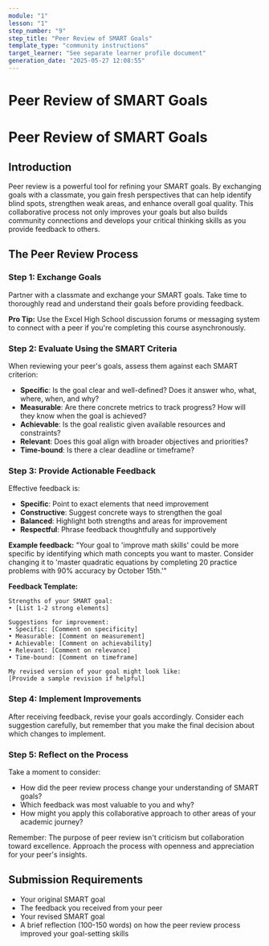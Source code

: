 ```yaml
---
module: "1"
lesson: "1"
step_number: "9"
step_title: "Peer Review of SMART Goals"
template_type: "community instructions"
target_learner: "See separate learner profile document"
generation_date: "2025-05-27 12:08:55"
---
```


# Peer Review of SMART Goals

# Peer Review of SMART Goals

## Introduction
Peer review is a powerful tool for refining your SMART goals. By exchanging goals with a classmate, you gain fresh perspectives that can help identify blind spots, strengthen weak areas, and enhance overall goal quality. This collaborative process not only improves your goals but also builds community connections and develops your critical thinking skills as you provide feedback to others.

## The Peer Review Process

### Step 1: Exchange Goals
Partner with a classmate and exchange your SMART goals. Take time to thoroughly read and understand their goals before providing feedback.

**Pro Tip:** Use the Excel High School discussion forums or messaging system to connect with a peer if you're completing this course asynchronously.

### Step 2: Evaluate Using the SMART Criteria
When reviewing your peer's goals, assess them against each SMART criterion:
- **Specific**: Is the goal clear and well-defined? Does it answer who, what, where, when, and why?
- **Measurable**: Are there concrete metrics to track progress? How will they know when the goal is achieved?
- **Achievable**: Is the goal realistic given available resources and constraints?
- **Relevant**: Does this goal align with broader objectives and priorities?
- **Time-bound**: Is there a clear deadline or timeframe?

### Step 3: Provide Actionable Feedback
Effective feedback is:
- **Specific**: Point to exact elements that need improvement
- **Constructive**: Suggest concrete ways to strengthen the goal
- **Balanced**: Highlight both strengths and areas for improvement
- **Respectful**: Phrase feedback thoughtfully and supportively

**Example feedback:** "Your goal to 'improve math skills' could be more specific by identifying which math concepts you want to master. Consider changing it to 'master quadratic equations by completing 20 practice problems with 90% accuracy by October 15th.'"

**Feedback Template:**
```
Strengths of your SMART goal:
• [List 1-2 strong elements]

Suggestions for improvement:
• Specific: [Comment on specificity]
• Measurable: [Comment on measurement]
• Achievable: [Comment on achievability]
• Relevant: [Comment on relevance]
• Time-bound: [Comment on timeframe]

My revised version of your goal might look like:
[Provide a sample revision if helpful]
```

### Step 4: Implement Improvements
After receiving feedback, revise your goals accordingly. Consider each suggestion carefully, but remember that you make the final decision about which changes to implement.

### Step 5: Reflect on the Process
Take a moment to consider:
- How did the peer review process change your understanding of SMART goals?
- Which feedback was most valuable to you and why?
- How might you apply this collaborative approach to other areas of your academic journey?

Remember: The purpose of peer review isn't criticism but collaboration toward excellence. Approach the process with openness and appreciation for your peer's insights.

## Submission Requirements
- Your original SMART goal
- The feedback you received from your peer
- Your revised SMART goal
- A brief reflection (100-150 words) on how the peer review process improved your goal-setting skills